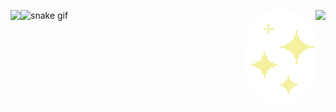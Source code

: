 <div>
  
  <img align="left" height="170em" src="https://github-readme-stats.vercel.app/api?username=polluxastre&show_icons=true&theme=radical&include_all_commits=true&count_private=true"/> <img align="right" height="150em" src="https://github-readme-stats.vercel.app/api/top-langs/?username=polluxastre&layout=compact&langs_count=16&theme=radical"/>
  </div>
  
![snake gif](https://github.com/polluxastre/polluxastre/blob/output/github-contribution-grid-snake.svg) <img align="right" alt="star-gif" height="150" style="border-radius:50px;" src="giphy.gif?width=150&height=150">

